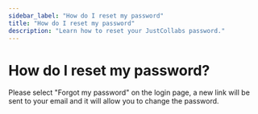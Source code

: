 ```yaml
---
sidebar_label: "How do I reset my password"
title: "How do I reset my password"
description: "Learn how to reset your JustCollabs password."
---
```


# How do I reset my password?

Please select "Forgot my password" on the login page, a new link will be sent to your email and it will allow you to change the password. 